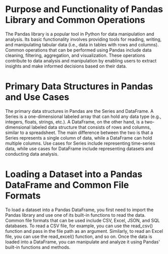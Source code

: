 # Purpose and Functionality of Pandas Library and Common Operations

The Pandas library is a popular tool in Python for data manipulation and analysis. Its basic functionality involves providing tools for reading, writing, and manipulating tabular data (i.e., data in tables with rows and columns). Common operations that can be performed using Pandas include data cleaning, filtering, aggregation, and visualization. These operations contribute to data analysis and manipulation by enabling users to extract insights and make informed decisions based on their data.

# Primary Data Structures in Pandas and Use Cases

The primary data structures in Pandas are the Series and DataFrame. A Series is a one-dimensional labeled array that can hold any data type (e.g., integers, floats, strings, etc.). A DataFrame, on the other hand, is a two-dimensional labeled data structure that consists of rows and columns, similar to a spreadsheet. The main difference between the two is that a Series represents a single column of data, while a DataFrame can hold multiple columns. Use cases for Series include representing time-series data, while use cases for DataFrame include representing datasets and conducting data analysis.

# Loading a Dataset into a Pandas DataFrame and Common File Formats

To load a dataset into a Pandas DataFrame, you first need to import the Pandas library and use one of its built-in functions to read the data. Common file formats that can be used include CSV, Excel, JSON, and SQL databases. To read a CSV file, for example, you can use the read_csv() function and pass in the file path as an argument. Similarly, to read an Excel file, you can use the read_excel() function, and so on. Once the data is loaded into a DataFrame, you can manipulate and analyze it using Pandas' built-in functions and methods.